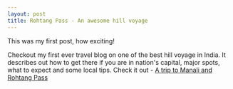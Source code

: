 ```yaml
---
layout: post
title: Rohtang Pass - An awesome hill voyage
---
```


This was my first post, how exciting!

Checkout my first ever travel blog on one of the best hill voyage in India. It describes out how to get there if you are in nation's capital, major spots, what to expect and some local tips. Check it out - [A trip to Manali and Rohtang Pass](http://explore-manali.blogspot.com/) 
